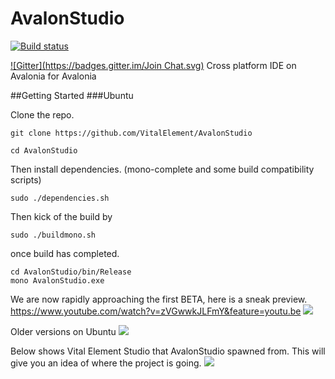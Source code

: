 # AvalonStudio
[![Build status](https://ci.appveyor.com/api/projects/status/l2k85kekoby4tb4j?svg=true)](https://ci.appveyor.com/project/danwalmsley/avalonstudio)

[![Gitter](https://badges.gitter.im/Join Chat.svg)](https://gitter.im/VitalElement/AvalonStudio?utm_campaign=pr-badge&utm_content=badge&utm_medium=badge&utm_source=badge)
Cross platform IDE on Avalonia for Avalonia

##Getting Started
###Ubuntu

Clone the repo.
```
git clone https://github.com/VitalElement/AvalonStudio

cd AvalonStudio
```

Then install dependencies. (mono-complete and some build compatibility scripts)

```
sudo ./dependencies.sh
```

Then kick of the build by

```
sudo ./buildmono.sh
```

once build has completed.
```
cd AvalonStudio/bin/Release
mono AvalonStudio.exe
```

We are now rapidly approaching the first BETA, here is a sneak preview.
https://www.youtube.com/watch?v=zVGwwkJLFmY&feature=youtu.be
![](https://files.gitter.im/VitalElement/AvalonStudio/yVkV/image.png)


Older versions on Ubuntu
![](https://files.gitter.im/VitalElement/AvalonStudio/B9Vb/blob)


Below shows Vital Element Studio that AvalonStudio spawned from. This will give you an idea of where the project is going.
![](http://vitalelement.co.uk/AvalonStudio/images/vestudio_demo.gif)
